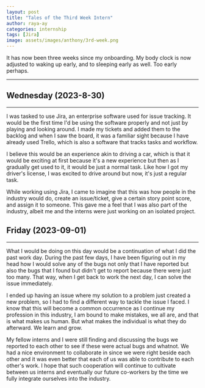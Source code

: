```yaml
---
layout: post
title: "Tales of the Third Week Intern"
author: raya-ay
categories: internship
tags: [Jira]
image: assets/images/anthony/3rd-week.png
---
```


It has now been three weeks since my onboarding. My body clock is now adjusted to waking up early, and to sleeping early as well. Too early perhaps. 

---

## Wednesday (2023-8-30)
---

I was tasked to use Jira, an enterprise software used for issue tracking. It would be the first time I'd be using the software properly and not just by playing and looking around. I made my tickets and added them to the backlog and when I saw the board, it was a familiar sight because I have already used Trello, which is also a software that tracks tasks and workflow. 

I believe this would be an experience akin to driving a car, which is that it would be exciting at first because it's a new experience but then as I gradually get used to it, it would be just a normal task. Like how I got my driver's license, I was excited to drive around but now, it's just a regular task.

While working using Jira, I came to imagine that this was how people in the industry would do, create an issue/ticket, give a certain story point score, and assign it to someone. This gave me a feel that I was also part of the industry, albeit me and the interns were just working on an isolated project.

## Friday (2023-09-01)
---

What I would be doing on this day would be a continuation of what I did the past work day. During the past few days, I have been figuring out in my head how I would solve any of the bugs not only that I have reported but also the bugs that I found but didn't get to report because there were just too many. That way, when I get back to work the next day, I can solve the issue immediately. 

I ended up having an issue where my solution to a problem just created a new problem, so I had to find a different way to tackle the issue I faced. I know that this will become a common occurrence as I continue my profession in this industry, I am bound to make mistakes, we all are, and that is what makes us human. But what makes the individual is what they do afterward. We learn and grow.

My fellow interns and I were still finding and discussing the bugs we reported to each other to see if these were actual bugs and whatnot. We had a nice environment to collaborate in since we were right beside each other and it was even better that each of us was able to contribute to each other's work. I hope that such cooperation will continue to cultivate between us interns and eventually our future co-workers by the time we fully integrate ourselves into the industry.